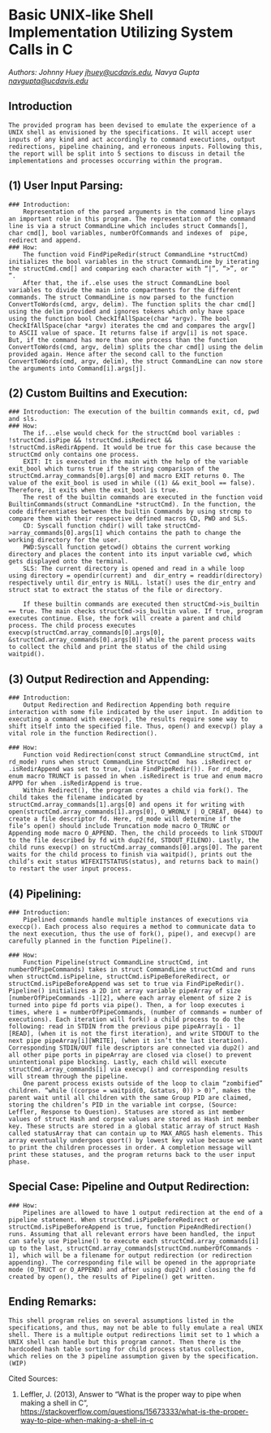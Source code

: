 # Basic UNIX-like Shell Implementation Utilizing System Calls in C
*Authors: Johnny Huey <jhuey@ucdavis.edu>, Navya Gupta <navgupta@ucdavis.edu>* 

## Introduction
    The provided program has been devised to emulate the experience of a UNIX shell as envisioned by the specifications. It will accept user inputs of any kind and act accordingly to command executions, output redirections, pipeline chaining, and erroneous inputs. Following this, the report will be split into 5 sections to discuss in detail the implementations and processes occurring within the program.

## (1) User Input Parsing: 
    ### Introduction: 
        Representation of the parsed arguments in the command line plays an important role in this program. The representation of the command line is via a struct CommandLine which includes struct Commands[], char cmd[], bool variables, numberOfCommands and indexes of  pipe, redirect and append.  
    ### How: 
        The function void FindPipeRedir(struct CommandLine *structCmd) initializes the bool variables in the struct CommandLine by iterating the structCmd.cmd[] and comparing each character with “|”, “>”, or “ ”. 
        After that, the if..else uses the struct CommandLine bool variables to divide the main into compartments for the different commands. The struct CommandLine is now parsed to the function ConvertToWords(cmd, argv, delim). The function splits the char cmd[] using the delim provided and ignores tokens which only have space using the function bool CheckIfAllSpace(char *argv). The bool CheckIfAllSpace(char *argv) iterates the cmd and compares the argv[] to ASCII value of space. It returns false if argv[i] is not space. But, if the command has more than one process than the function ConvertToWords(cmd, argv, delim) splits the char cmd[] using the delim provided again. Hence after the second call to the function ConvertToWords(cmd, argv, delim), the struct CommandLine can now store the arguments into Command[i].args[j].  

## (2) Custom Builtins and Execution:  
    ### Introduction: The execution of the builtin commands exit, cd, pwd and sls.
    ### How:
        The if...else would check for the structCmd bool variables : !structCmd.isPipe && !structCmd.isRedirect && !structCmd.isRedirAppend. It would be true for this case because the structCmd only contains one process. 
        EXIT: It is executed in the main with the help of the variable exit_bool which turns true if the string comparison of the structCmd.array_commands[0].args[0] and macro EXIT returns 0. The value of the exit_bool is used in while ((1) && exit_bool == false). Therefore, it exits when the exit_bool is true. 
        The rest of the builtin commands are executed in the function void BuiltinCommands(struct CommandLine *structCmd). In the function, the code differentiates between the builtin Commands by using strcmp to compare them with their respective defined macros CD, PWD and SLS. 
        CD: Syscall function chdir() will take structCmd->array_commands[0].args[1] which contains the path to change the working directory for the user. 
        PWD:Syscall function getcwd() obtains the current working directory and places the content into its input variable cwd, which gets displayed onto the terminal.
        SLS: The current directory is opened and read in a while loop using directory = opendir(current) and  dir_entry = readdir(directory) respectively until dir_entry is NULL. lstat() uses the dir_entry and struct stat to extract the status of the file or directory. 

        If these builtin commands are executed then structCmd->is_builtin == true. The main checks structCmd->is_builtin value. If true, program executes continue. Else, the fork will create a parent and child process. The child process executes execvp(structCmd.array_commands[0].args[0], &structCmd.array_commands[0].args[0]) while the parent process waits to collect the child and print the status of the child using waitpid(). 

## (3) Output Redirection and Appending:
	### Introduction:
	    Output Redirection and Redirection Appending both require interaction with some file indicated by the user input. In addition to executing a command with execvp(), the results require some way to shift itself into the specified file. Thus, open() and execvp() play a vital role in the function Redirection(). 

	### How:
        Function void Redirection(const struct CommandLine structCmd, int rd_mode) runs when struct CommandLine StructCmd  has .isRedirect or .isRedirAppend was set to true, (via FindPipeRedir()). For rd_mode, enum macro TRUNCT is passed in when .isRedirect is true and enum macro APPD for when .isRedirAppend is true. 
        Within Redirect(), the program creates a child via fork(). The child takes the filename indicated by structCmd.array_commands[1].args[0] and opens it for writing with open(structCmd.array_commands[1].args[0], O_WRONLY | O_CREAT, 0644) to create a file descriptor fd. Here, rd_mode will determine if the file’s open() should include Truncation mode macro O_TRUNC or Appending mode macro O_APPEND. Then, the child proceeds to link STDOUT to the file described by fd with dup2(fd, STDOUT_FILENO). Lastly, the child runs execvp() on structCmd.array_commands[0].args[0]. The parent waits for the child process to finish via waitpid(), prints out the child’s exit status WIFEXITSTATUS(status), and returns back to main() to restart the user input process. 


## (4) Pipelining:
    ### Introduction:
        Pipelined commands handle multiple instances of executions via execcp(). Each process also requires a method to communicate data to the next execution, thus the use of fork(), pipe(), and execvp() are carefully planned in the function Pipeline(). 

    ### How:
        Function Pipeline(struct CommandLine structCmd, int numberOfPipeCommands) takes in struct CommandLine structCmd and runs when structCmd.isPipeline, structCmd.isPipeBeforeRedirect, or structCmd.isPipeBeforeAppend was set to true via FindPipeRedir(). Pipeline() initializes a 2D int array variable pipeArray of size [numberOfPipeCommands -1][2], where each array element of size 2 is turned into pipe fd ports via pipe(). Then, a for loop executes i times, where i = numberOfPipeCommands, (number of commands = number of executions). Each iteration will fork() a child process to do the following: read in STDIN from the previous pipe pipeArray[i - 1][READ], (when it is not the first iteration), and write STDOUT to the next pipe pipeArray[i][WRITE], (when it isn’t the last iteration). Corresponding STDIN/OUT file descriptors are connected via dup2() and all other pipe ports in pipeArray are closed via close() to prevent unintentional pipe blocking. Lastly, each child will execute structCmd.array_commands[i] via execvp() and corresponding results will stream through the pipeline.
        One parent process exists outside of the loop to claim “zombified” children. “while ((corpse = waitpid(0, &status, 0)) > 0)”, makes the parent wait until all children with the same Group PID are claimed, storing the children’s PID in the variable int corpse, (Source: Leffler, Response to Question). Statuses are stored as int member values of struct Hash and corpse values are stored as Hash int member key. These structs are stored in a global static array of struct Hash called statusArray that can contain up to MAX_ARGS hash elements. This array eventually undergoes qsort() by lowest key value because we want to print the children processes in order. A completion message will print these statuses, and the program returns back to the user input phase.

## Special Case: Pipeline and Output Redirection:
	### How:
        Pipelines are allowed to have 1 output redirection at the end of a pipeline statement. When structCmd.isPipeBeforeRedirect or structCmd.isPipeBeforeAppend is true, function PipeAndRedirection() runs. Assuming that all relevant errors have been handled, the input can safely use Pipeline() to execute each structCmd.array_commands[i] up to the last, structCmd.array_commands[structCmd.numberOfCommands - 1], which will be a filename for output redirection (or redirection appending). The corresponding file will be opened in the appropriate mode (O_TRUCT or O_APPEND) and after using dup2() and closing the fd created by open(), the results of Pipeline() get written.  

## Ending Remarks:
	This shell program relies on several assumptions listed in the specifications, and thus, may not be able to fully emulate a real UNIX shell. There is a multiple output redirections limit set to 1 which a UNIX shell can handle but this program cannot. Then there is the hardcoded hash table sorting for child process status collection, which relies on the 3 pipeline assumption given by the specification. (WIP)


Cited Sources:
1. Leffler, J. (2013), Answer to “What is the proper way to pipe when making a shell in C”, https://stackoverflow.com/questions/15673333/what-is-the-proper-way-to-pipe-when-making-a-shell-in-c